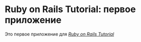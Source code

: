 # Ruby on Rails Tutorial: первое приложение

Это первое приложение для
[*Ruby on Rails Tutorial*](http://railstutorial.org/)

